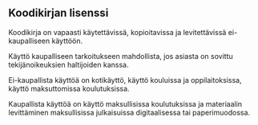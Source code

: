 ## Koodikirjan lisenssi

Koodikirja on vapaasti käytettävissä, kopioitavissa ja levitettävissä ei-kaupalliseen käyttöön.

Käyttö kaupalliseen tarkoitukseen mahdollista, jos asiasta on sovittu tekijänoikeuksien haltijoiden kanssa.

Ei-kaupallista käyttöä on kotikäyttö, käyttö kouluissa ja oppilaitoksissa, käyttö maksuttomissa koulutuksissa.

Kaupallista käyttöä on käyttö maksullisissa koulutuksissa ja materiaalin levittäminen maksullisissa julkaisuissa
digitaalisessa tai paperimuodossa.
